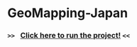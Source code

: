 # GeoMapping-Japan
### `>> ` [Click here to run the project!](https://alfredocuevas.github.io/GeoMappingAssignment/JapanPopDensity.html) `<<` 
